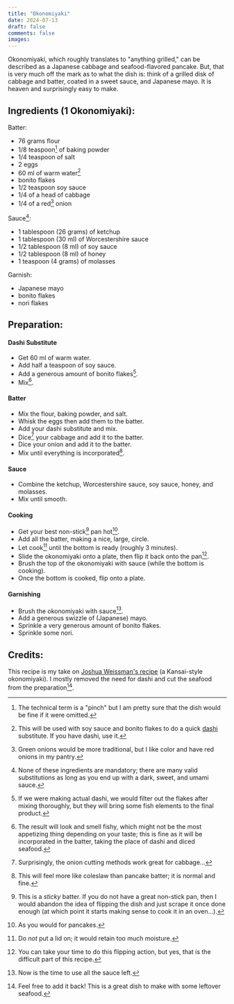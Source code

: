```yaml
---
title: "Okonomiyaki"
date: 2024-07-13
draft: false
comments: false
images:
---
```


Okonomiyaki, which roughly translates to "anything grilled," can be described as a Japanese cabbage and seafood-flavored pancake. But, that is very much off the mark as to what the dish is: think of a grilled disk of cabbage and batter, coated in a sweet sauce, and Japanese mayo. It is heaven and surprisingly easy to make.

## Ingredients (1 Okonomiyaki):

Batter:

* 76 grams flour
* 1/8 teaspoon[^pinch] of baking powder
* 1/4 teaspoon of salt
* 2 eggs
* 60 ml of warm water[^dashi]
* bonito flakes
* 1/2 teaspoon soy sauce
* 1/4 of a head of cabbage
* 1/4 of a red[^scallions] onion

[^pinch]: The technical term is a "pinch" but I am pretty sure that the dish would be fine if it were omitted.

[^dashi]: This will be used with soy sauce and bonito flakes to do a quick [dashi](https://en.wikipedia.org/wiki/Dashi) substitute. If you have dashi, use it.

[^scallions]: Green onions would be more traditional, but I like color and have red onions in my pantry.

Sauce[^sauce]:

* 1 tablespoon (26 grams) of ketchup
* 1 tablespoon (30 ml) of Worcestershire sauce
* 1/2 tablespoon (8 ml) of soy sauce
* 1/2 tablespoon (8 ml) of honey
* 1 teaspoon (4 grams) of molasses

[^sauce]: None of these ingredients are mandatory; there are many valid substitutions as long as you end up with a dark, sweet, and umami sauce.

Garnish:

* Japanese mayo
* bonito flakes
* nori flakes

## Preparation:

#### Dashi Substitute

* Get 60 ml of warm water.
* Add half a teaspoon of soy sauce.
* Add a generous amount of bonito flakes[^filter].
* Mix[^appetizing].

[^filter]: If we were making actual dashi, we would filter out the flakes after mixing thoroughly, but they will bring some fish elements to the final product.

[^appetizing]: The result will look and smell fishy, which might not be the most appetizing thing depending on your taste; this is fine as it will be incorporated in the batter, taking the place of dashi and diced seafood.

#### Batter

* Mix the flour, baking powder, and salt.
* Whisk the eggs then add them to the batter.
* Add your dashi substitute and mix.
* Dice[^onion] your cabbage and add it to the batter.
* Dice your onion and add it to the batter.
* Mix until everything is incorporated[^coleslaw].

[^onion]: Surprisingly, the onion cutting methods work great for cabbage...

[^coleslaw]: This will feel more like coleslaw than pancake batter; it is normal and fine.

#### Sauce

* Combine the ketchup, Worcestershire sauce, soy sauce, honey, and molasses.
* Mix until smooth.

#### Cooking

* Get your best non-stick[^stick] pan hot[^hot].
* Add all the batter, making a nice, large, circle.
* Let cook[^lid] until the bottom is ready (roughly 3 minutes).
* Slide the okonomiyaki onto a plate, then flip it back onto the pan[^flip].
* Brush the top of the okonomiyaki with sauce (while the bottom is cooking).
* Once the bottom is cooked, flip onto a plate.

[^stick]: This is a *sticky* batter. If you do not have a great non-stick pan, then I would abandon the idea of flipping the dish and just scrape it once done enough (at which point it starts making sense to cook it in an oven...).

[^hot]: As you would for pancakes.

[^lid]: Do *not* put a lid on; it would retain too much moisture.

[^flip]: You can take your time to do this flipping action, but yes, that is the difficult part of this recipe.

#### Garnishing

* Brush the okonomiyaki with sauce[^now].
* Add a generous swizzle of (Japanese) mayo.
* Sprinkle a very generous amount of bonito flakes.
* Sprinkle some nori.

[^now]: Now is the time to use all the sauce left.

## Credits:

This recipe is my take on [Joshua Weissman's recipe](https://youtu.be/S3TG5eLB-rw) (a Kansai-style okonomiyaki). I mostly removed the need for dashi and cut the seafood from the preparation[^seafood].

[^seafood]: Feel free to add it back! This is a great dish to make with some leftover seafood.